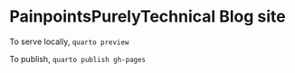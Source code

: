 # PainpointsPurelyTechnical Blog site

To serve locally, `quarto preview`

To publish, `quarto publish gh-pages`